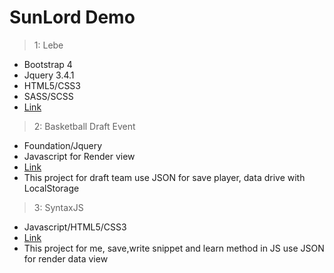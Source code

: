 # SunLord Demo 
> 1: Lebe 
* Bootstrap 4
* Jquery 3.4.1
* HTML5/CSS3
* SASS/SCSS
* [Link](./lebe/)

> 2: Basketball Draft Event
* Foundation/Jquery
* Javascript for Render view
* [Link](./basketballevent/)
* This project for draft team use JSON for save player, data drive with LocalStorage

> 3: SyntaxJS
* Javascript/HTML5/CSS3
* [Link](./syntaxJS/)
* This project for me, save,write snippet and learn method in JS use JSON for render data view


